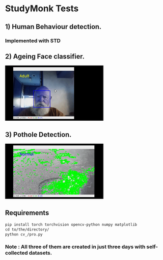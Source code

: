 # StudyMonk Tests
## 1) Human Behaviour detection.
### Implemented with STD
## 2) Ageing Face classifier.

 ![AF](Age_detection/images/output.gif)

## 3) Pothole Detection.
![PD](pothole_detection/images/output.gif)

## Requirements
```
pip install torch torchvision opencv-python numpy matplotlib
cd to/the/directory/
python cv_/pro.py
```
### Note : All three of them are created in just three days with self-collected datasets.
